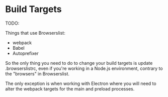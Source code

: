 # Build Targets

TODO:

Things that use Browserslist:

-   webpack
-   Babel
-   Autoprefixer

So the only thing you need to do to change your build targets is update .browserslistrc, even if you're working in a Node.js environment, contrary to the "browsers" in Browserslist.

The only exception is when working with Electron where you will need to alter the webpack targets for the main and preload processes.
